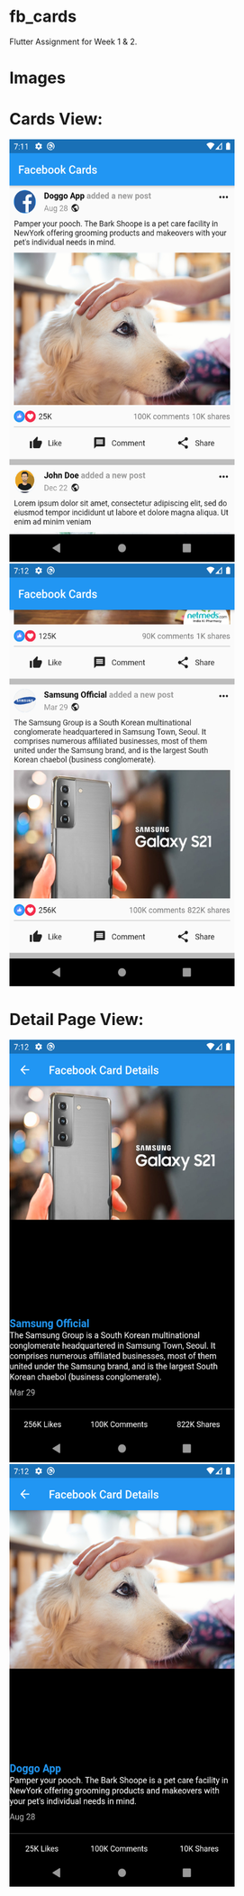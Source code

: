# fb_cards

Flutter Assignment for Week 1 & 2.

# Images

# Cards View:
<img src="https://github.com/sonish777/flutter-fb-cards/blob/master/screenshots/1.png" height="750px" width="400px" />
<img src="https://github.com/sonish777/flutter-fb-cards/blob/master/screenshots/5.png" height="750px" width="400px" />

# Detail Page View:
<img src="https://github.com/sonish777/flutter-fb-cards/blob/master/screenshots/6.png" height="750px" width="400px" />
<img src="https://github.com/sonish777/flutter-fb-cards/blob/master/screenshots/7.png" height="750px" width="400px" />
